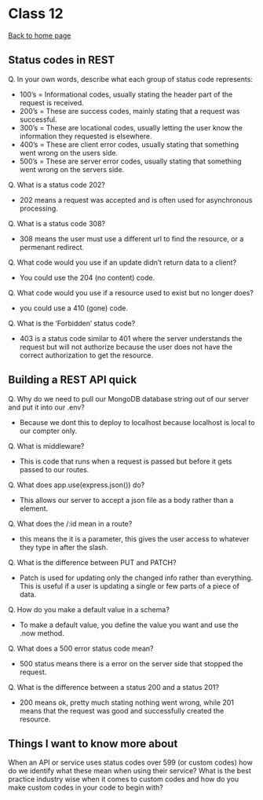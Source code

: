 # Class 12

[Back to home page](../README.md)

## Status codes in REST

Q. In your own words, describe what each group of status code represents:

- 100’s = Informational codes, usually stating the header part of the request is received.
- 200’s = These are success codes, mainly stating that a request was successful.
- 300’s = These are locational codes, usually letting the user know the information they requested is elsewhere.
- 400’s = These are client error codes, usually stating that something went wrong on the users side.
- 500’s = These are server error codes, usually stating that something went wrong on the servers side.

Q. What is a status code 202?

- 202 means a request was accepted and is often used for asynchronous processing.

Q. What is a status code 308?

- 308 means the user must use a different url to find the resource, or a permenant redirect.

Q. What code would you use if an update didn’t return data to a client?

- You could use the 204 (no content) code.

Q. What code would you use if a resource used to exist but no longer does?

- you could use a 410 (gone) code.

Q. What is the ‘Forbidden’ status code?

- 403 is a status code similar to 401 where the server understands the request but will not authorize because the user does not have the correct authorization to get the resource.

## Building a REST API quick

Q. Why do we need to pull our MongoDB database string out of our server and put it into our .env?

- Because we dont this to deploy to localhost because localhost is local to our compter only.

Q. What is middleware?

- This is code that runs when a request is passed but before it gets passed to our routes.

Q. What does app.use(express.json()) do?

- This allows our server to accept a json file as a body rather than a element.

Q. What does the /:id mean in a route?

- this means the it is a parameter, this gives the user access to whatever they type in after the slash.

Q. What is the difference between PUT and PATCH?

- Patch is used for updating only the changed info rather than everything. This is useful if a user is updating a single or few parts of a piece of data.

Q. How do you make a default value in a schema?

- To make a default value, you define the value you want and use the .now method.

Q. What does a 500 error status code mean?

- 500 status means there is a error on the server side that stopped the request.

Q. What is the difference between a status 200 and a status 201?

- 200 means ok, pretty much stating nothing went wrong, while 201 means that the request was good and successfully created the resource.

## Things I want to know more about

When an API or service uses status codes over 599 (or custom codes) how do we identify what these mean when using their service? What is the best practice industry wise when it comes to custom codes and how do you make custom codes in your code to begin with?
